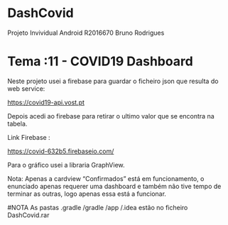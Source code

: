 # DashCovid
 
 Projeto Invividual Android R2016670 Bruno Rodrigues

# Tema :11 - COVID19 Dashboard  

Neste projeto usei a firebase para guardar o ficheiro json que resulta do web service: 
 
https://covid19-api.vost.pt


Depois acedi ao firebase para retirar o ultimo valor que se encontra na tabela. 

Link Firebase : 

https://covid-632b5.firebaseio.com/

Para o gráfico usei a libraria GraphView.

Nota: Apenas a cardview “Confirmados” está em funcionamento, o enunciado apenas requerer uma dashboard e também não tive tempo de terminar as outras, logo apenas essa está a funcionar.

#NOTA 
As pastas .gradle /gradle /app /.idea estão no ficheiro DashCovid.rar 
